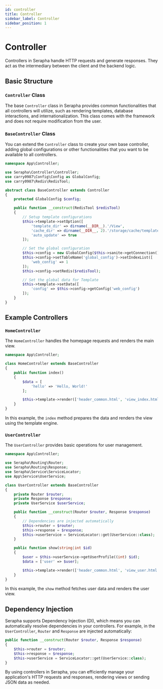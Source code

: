 ```yaml
---
id: controller
title: Controller
sidebar_label: Controller
sidebar_position: 1
---
```


# Controller

Controllers in Serapha handle HTTP requests and generate responses. They act as the intermediary between the client and the backend logic.

## Basic Structure

### `Controller` Class

The base `Controller` class in Serapha provides common functionalities that all controllers will utilize, such as rendering templates, database interactions, and internationalization. This class comes with the framework and does not require modification from the user.

### `BaseController` Class

You can extend the `Controller` class to create your own base controller, adding global configurations or other functionalities that you want to be available to all controllers.

```php title="app/Controller/BaseController.php"
namespace App\Controller;

use Serapha\Controller\Controller;
use carry0987\Config\Config as GlobalConfig;
use carry0987\Redis\RedisTool;

abstract class BaseController extends Controller
{
    protected GlobalConfig $config;

    public function __construct(RedisTool $redisTool)
    {
        // Setup template configurations
        $this->template->setOption([
            'template_dir' => dirname(__DIR__).'/View',
            'cache_dir' => dirname(__DIR__, 2).'/storage/cache/template',
            'auto_update' => true
        ]);

        // Set the global configuration
        $this->config = new GlobalConfig($this->sanite->getConnection());
        $this->config->setTableName('global_config')->setIndexList([
            'web_config' => 1
        ]);
        $this->config->setRedis($redisTool);

        // Set the global data for Template
        $this->template->setData([
            'config' => $this->config->getConfig('web_config')
        ]);
    }
}
```

## Example Controllers

### `HomeController`

The `HomeController` handles the homepage requests and renders the main view.

```php title="app/Controller/HomeController.php"
namespace App\Controller;

class HomeController extends BaseController
{
    public function index()
    {
        $data = [
            'hello' => 'Hello, World!'
        ];

        $this->template->render(['header_common.html', 'view_index.html', 'footer_common.html'], $data);
    }
}
```
In this example, the `index` method prepares the data and renders the view using the template engine.

### `UserController`

The `UserController` provides basic operations for user management.

```php title="app/Controller/UserController.php"
namespace App\Controller;

use Serapha\Routing\Router;
use Serapha\Routing\Response;
use Serapha\Service\ServiceLocator;
use App\Service\UserService;

class UserController extends BaseController
{
    private Router $router;
    private Response $response;
    private UserService $userService;

    public function __construct(Router $router, Response $response)
    {
        // Dependencies are injected automatically
        $this->router = $router;
        $this->response = $response;
        $this->userService = ServiceLocator::get(UserService::class);
    }

    public function show(string|int $id)
    {
        $user = $this->userService->getUserProfile((int) $id);
        $data = ['user' => $user];

        $this->template->render(['header_common.html', 'view_user.html', 'footer_common.html'], $data);
    }
}
```
In this example, the `show` method fetches user data and renders the user view.

## Dependency Injection

Serapha supports Dependency Injection (DI), which means you can automatically resolve dependencies in your controllers. For example, in the `UserController`, `Router` and `Response` are injected automatically:

```php
public function __construct(Router $router, Response $response)
{
    $this->router = $router;
    $this->response = $response;
    $this->userService = ServiceLocator::get(UserService::class);
}
```

By using controllers in Serapha, you can efficiently manage your application's HTTP requests and responses, rendering views or sending JSON data as needed.
